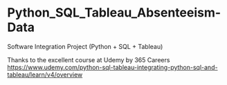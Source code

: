 # Python_SQL_Tableau_Absenteeism-Data
Software Integration Project (Python + SQL + Tableau)

Thanks to the excellent course at Udemy by 365 Careers
https://www.udemy.com/python-sql-tableau-integrating-python-sql-and-tableau/learn/v4/overview
